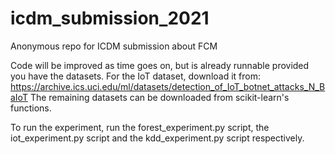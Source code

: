 # icdm_submission_2021
Anonymous repo for ICDM submission about FCM

Code will be improved as time goes on, but is already runnable provided you have the datasets. For the IoT dataset, download it from: https://archive.ics.uci.edu/ml/datasets/detection_of_IoT_botnet_attacks_N_BaIoT
The remaining datasets can be downloaded from scikit-learn's functions. 

To run the experiment, run the forest_experiment.py script, the iot_experiment.py script and the kdd_experiment.py script respectively. 
